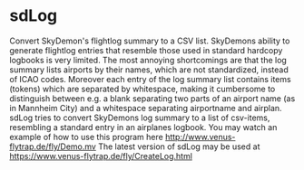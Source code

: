 # sdLog
Convert SkyDemon's flightlog summary to a CSV list.
SkyDemons ability to generate flightlog entries that resemble those used in standard hardcopy logbooks is very limited. The most annoying shortcomings are that the log summary lists airports by their names, which are not standardized, instead of ICAO codes. Moreover each entry of the log summary list contains items (tokens) which are separated by whitespace, making it cumbersome to distinguish between e.g. a blank separating two parts of an airport name (as in Mannheim City) and a whitespace separating airportname and airplan. sdLog tries to convert SkyDemons log summary to a list of csv-items, resembling a standard entry in an airplanes logbook.
You may watch an example of how to use this program here http://www.venus-flytrap.de/fly/Demo.mv
The latest version of sdLog may be used at https://www.venus-flytrap.de/fly/CreateLog.html

